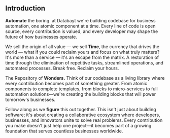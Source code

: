 ## Introduction

**Automate** the boring. at Databayt we're building codebase for business automation, one atomic component at a time. Every line of code is open source, every contribution is valued, and every developer may shape the future of how businesses operate.

We sell the origin of all value — we sell **Time**, the currency that drives the world — what if you could reclaim yours and focus on what truly matters?
It's more than a service — it's an escape from the matrix.
A restoration of time through the elimination of repetitive tasks, streamlined operations, and automated processes.
Break free. Reclaim your hours.

The Repository of **Wonders.** Think of our codebase as a living library where every contribution becomes part of something greater. From atomic components to complete templates, from blocks to micro-services to full automation solutions—we're creating the building blocks that will power tomorrow's businesses.

Follow along as we **figure** this out together. This isn't just about building software; it's about creating a collaborative ecosystem where developers, businesses, and innovators unite to solve real problems. Every contribution you make doesn't just help one project—it becomes part of a growing foundation that serves countless businesses worldwide.
